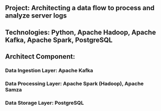 ## Project: Architecting a data flow to process and analyze server logs
## Technologies: Python, Apache Hadoop, Apache Kafka, Apache Spark, PostgreSQL
## Architect Component: 
### Data Ingestion Layer: Apache Kafka 
### Data Processing Layer: Apache Spark (Hadoop), Apache Samza
### Data Storage Layer: PostgreSQL
